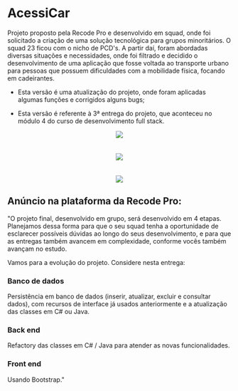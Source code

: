 # AcessiCar
Projeto proposto pela Recode Pro e desenvolvido em squad, onde foi solicitado a criação de uma solução tecnológica para grupos minoritários. O squad 23 ficou com o nicho de PCD's. A partir daí, foram abordadas diversas situações e necessidades, onde foi filtrado e decidido o desenvolvimento de uma aplicação que fosse voltada ao transporte urbano para pessoas que possuem dificuldades com a mobilidade física, focando em cadeirantes.



*   Esta versão é uma atualização do projeto, onde foram aplicadas algumas funções e corrigidos alguns bugs;

*   Esta versão é referente à 3ª entrega do projeto, que aconteceu no módulo 4 do curso de desenvolvimento full stack.

<div align="center">
  <img src="https://res.cloudinary.com/srcmilena/image/upload/v1648757312/v2_acessicar_home_hxvgxi.png"/>
  </br></br></br>
  <img src="https://res.cloudinary.com/srcmilena/image/upload/v1648757312/v2_acessicar_motorista_b9noh8.png"/>
  </br></br></br>
  <img src="https://res.cloudinary.com/srcmilena/image/upload/v1648757311/v2_acessicar_contato_khl5g4.png"/>
</div>

## Anúncio na plataforma da Recode Pro:

"O projeto final, desenvolvido em grupo, será desenvolvido em 4 etapas. Planejamos dessa forma para que o seu squad tenha a oportunidade de esclarecer possíveis dúvidas ao longo do seus  desenvolvimento, e para que as entregas também avancem em complexidade, conforme vocês também avançam no estudo.

Vamos para a evolução do projeto. Considere nesta entrega: 

### Banco de dados
Persistência em banco de dados (inserir, atualizar, excluir e consultar dados), com recursos de interface já usados anteriormente e a atualização das classes em C# ou Java.  

### Back end
Refactory das classes em C# / Java para atender as novas funcionalidades.

### Front end 
Usando Bootstrap."

